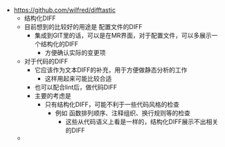 - https://github.com/wilfred/difftastic
	- 结构化DIFF
	- 目前想到的比较好的用途是 配置文件的DIFF
		- 集成到GIT里的话，可以是在MR界面，对于配置文件，可以多展示一个结构化的DIFF
			- 方便确认实际的变更项
	- 对于代码的DIFF
		- 它应该作为文本DIFF的补充，用于方便做静态分析的工作
			- 这样用起来可能比较合适
		- 也可以配合lint后，做代码DIFF
		- 主要的考虑是
			- 只有结构化DIFF，可能不利于一些代码风格的检查
				- 例如 函数排列顺序、注释组织、换行规则等的检查
					- 这些从代码语义上看是一样的，结构化DIFF展示不出相关的DIFF
	-